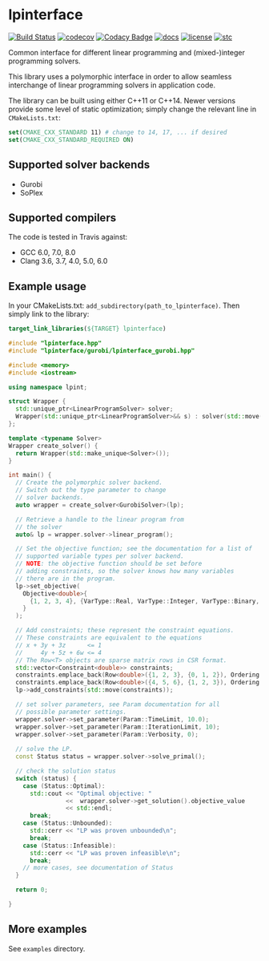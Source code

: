 # lpinterface

[![Build Status](https://travis-ci.org/Jvanrhijn/lpinterface.svg?branch=master)](https://travis-ci.org/Jvanrhijn/lpinterface)
[![codecov](https://codecov.io/gh/Jvanrhijn/lpinterface/branch/master/graph/badge.svg)](https://codecov.io/gh/Jvanrhijn/lpinterface)
[![Codacy Badge](https://api.codacy.com/project/badge/Grade/778d6d1fcbf24b63bb084c22aa3b00d4)](https://www.codacy.com/app/Jvanrhijn/lpinterface?utm_source=github.com&amp;utm_medium=referral&amp;utm_content=Jvanrhijn/lpinterface&amp;utm_campaign=Badge_Grade)
[![docs](https://img.shields.io/badge/docs-gh--pages-blue)](https://jvanrhijn.github.io/lpinterface/)
[![license](https://img.shields.io/badge/license-MIT-green)]()
[![stc](https://img.shields.io/badge/std-C%2B%2B11-green)]()

Common interface for different linear programming and (mixed-)integer programming solvers.

This library uses a polymorphic interface in order to allow seamless interchange of
linear programming solvers in application code.

The library can be built using either C++11 or C++14. Newer versions provide some level
of static optimization; simply change the relevant line in `CMakeLists.txt`:

~~~cmake
set(CMAKE_CXX_STANDARD 11) # change to 14, 17, ... if desired
set(CMAKE_CXX_STANDARD_REQUIRED ON)
~~~

## Supported solver backends

* Gurobi
* SoPlex

## Supported compilers

The code is tested in Travis against:

* GCC 6.0, 7.0, 8.0
* Clang 3.6, 3.7, 4.0, 5.0, 6.0

## Example usage

In your CMakeLists.txt: `add_subdirectory(path_to_lpinterface)`. Then simply
link to the library:

~~~cmake
target_link_libraries(${TARGET} lpinterface)
~~~

~~~cpp
#include "lpinterface.hpp"
#include "lpinterface/gurobi/lpinterface_gurobi.hpp"

#include <memory>
#include <iostream>

using namespace lpint;

struct Wrapper {
  std::unique_ptr<LinearProgramSolver> solver;
  Wrapper(std::unique_ptr<LinearProgramSolver>&& s) : solver(std::move(s)) {}
};

template <typename Solver>
Wrapper create_solver() {
  return Wrapper(std::make_unique<Solver>());
}

int main() {
  // Create the polymorphic solver backend.
  // Switch out the type parameter to change
  // solver backends.
  auto wrapper = create_solver<GurobiSolver>(lp);

  // Retrieve a handle to the linear program from
  // the solver
  auto& lp = wrapper.solver->linear_program();

  // Set the objective function; see the documentation for a list of
  // supported variable types per solver backend.
  // NOTE: the objective function should be set before
  // adding constraints, so the solver knows how many variables
  // there are in the program.
  lp->set_objective(
    Objective<double>{
      {1, 2, 3, 4}, {VarType::Real, VarType::Integer, VarType::Binary, VarType::Real}
    }
  );

  // Add constraints; these represent the constraint equations.
  // These constraints are equivalent to the equations
  // x + 3y + 3z      <= 1
  //     4y + 5z + 6w <= 4
  // The Row<T> objects are sparse matrix rows in CSR format.
  std::vector<Constraint<double>> constraints;
  constraints.emplace_back(Row<double>({1, 2, 3}, {0, 1, 2}), Ordering::LEQ, 1.0);
  constraints.emplace_back(Row<double>({4, 5, 6}, {1, 2, 3}), Ordering::LEQ, 4.0);
  lp->add_constraints(std::move(constraints));

  // set solver parameters, see Param documentation for all
  // possible parameter settings.
  wrapper.solver->set_parameter(Param::TimeLimit, 10.0);
  wrapper.solver->set_parameter(Param::IterationLimit, 10);
  wrapper.solver->set_parameter(Param::Verbosity, 0);
  
  // solve the LP.
  const Status status = wrapper.solver->solve_primal();

  // check the solution status
  switch (status) {
    case (Status::Optimal):
      std::cout << "Optimal objective: " 
                <<  wrapper.solver->get_solution().objective_value 
                << std::endl;
      break;
    case (Status::Unbounded):
      std::cerr << "LP was proven unbounded\n";
      break;
    case (Status::Infeasible):
      std::cerr << "LP was proven infeasible\n";
      break;
    // more cases, see documentation of Status
  }

  return 0;

}
~~~

## More examples

See `examples` directory.